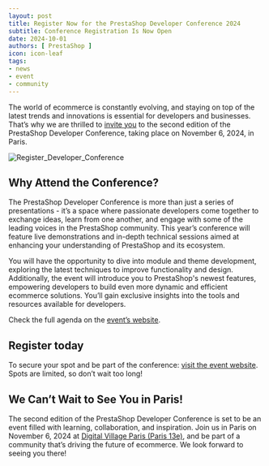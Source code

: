 ```yaml
---
layout: post
title: Register Now for the PrestaShop Developer Conference 2024
subtitle: Conference Registration Is Now Open
date: 2024-10-01
authors: [ PrestaShop ]
icon: icon-leaf
tags:
- news
- event
- community
---
```


The world of ecommerce is constantly evolving, and staying on top of the latest trends and innovations is essential for developers and businesses. That’s why we are thrilled to [invite you](https://events.prestashop.com/prestashop-developer-conference/fr) to the second edition of the PrestaShop Developer Conference, taking place on November 6, 2024, in Paris. 

![Register_Developer_Conference](/assets/images/2024/10/RegisterDeveloperConference24.jpeg)

## Why Attend the Conference?

The PrestaShop Developer Conference is more than just a series of presentations - it’s a space where passionate developers come together to exchange ideas, learn from one another, and engage with some of the leading voices in the PrestaShop community. This year’s conference will feature live demonstrations and in-depth technical sessions aimed at enhancing your understanding of PrestaShop and its ecosystem.

You will have the opportunity to dive into module and theme development, exploring the latest techniques to improve functionality and design. Additionally, the event will introduce you to PrestaShop's newest features, empowering developers to build even more dynamic and efficient ecommerce solutions. You’ll gain exclusive insights into the tools and resources available for developers.

Check the full agenda on the [event’s website](https://events.prestashop.com/prestashop-developer-conference/en).

## Register today

To secure your spot and be part of the conference: [visit the event website](https://events.prestashop.com/prestashop-developer-conference/fr). Spots are limited, so don’t wait too long!

## We Can’t Wait to See You in Paris!

The second edition of the PrestaShop Developer Conference is set to be an event filled with learning, collaboration, and inspiration. Join us in Paris on November 6, 2024 at [Digital Village Paris (Paris 13e)](https://www.digital-village.com/villages/paris), and be part of a community that’s driving the future of ecommerce. We look forward to seeing you there!
